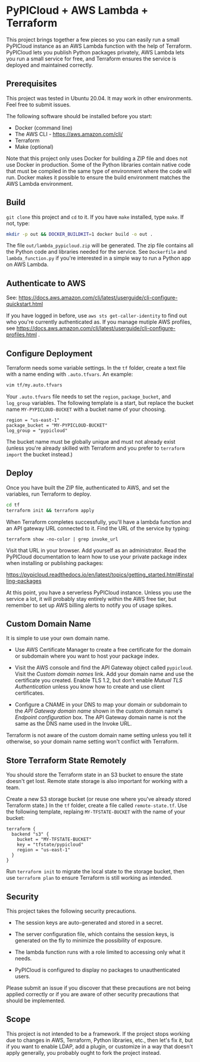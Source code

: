 # PyPICloud + AWS Lambda + Terraform

This project brings together a few pieces so you can easily run a small
PyPICloud instance as an AWS Lambda function with the help of Terraform.
PyPICloud lets you publish Python packages privately, AWS Lambda lets you run
a small service for free, and Terraform ensures the service is deployed and
maintained correctly.

## Prerequisites

This project was tested in Ubuntu 20.04. It may work in other environments.
Feel free to submit issues.

The following software should be installed before you start:

- Docker (command line)
- The AWS CLI - https://aws.amazon.com/cli/
- Terraform
- Make (optional)

Note that this project only uses Docker for building a ZIP file and does not
use Docker in production. Some of the Python libraries contain native code
that must be compiled in the same type of environment where the code will run.
Docker makes it possible to ensure the build environment matches the AWS
Lambda environment.

## Build

`git clone` this project and `cd` to it. If you have `make` installed, type
`make`. If not, type:

```sh
mkdir -p out && DOCKER_BUILDKIT=1 docker build -o out .
```

The file `out/lambda_pypicloud.zip` will be generated. The zip file contains
all the Python code and libraries needed for the service. See `Dockerfile` and
`lambda_function.py` if you're interested in a simple way to run a Python app
on AWS Lambda.

## Authenticate to AWS

See:
https://docs.aws.amazon.com/cli/latest/userguide/cli-configure-quickstart.html

If you have logged in before, use `aws sts get-caller-identity` to find out
who you're currently authenticated as. If you manage mutiple AWS profiles, see
https://docs.aws.amazon.com/cli/latest/userguide/cli-configure-profiles.html .

## Configure Deployment

Terraform needs some variable settings. In the `tf` folder, create a text file
with a name ending with `.auto.tfvars`. An example:

```sh
vim tf/my.auto.tfvars
```

Your `.auto.tfvars` file needs to set the `region`, `package_bucket`, and
`log_group` variables. The following template is a start, but replace the
bucket name `MY-PYPICLOUD-BUCKET` with a bucket name of your choosing.

```
region = "us-east-1"
package_bucket = "MY-PYPICLOUD-BUCKET"
log_group = "pypicloud"
```

The bucket name must be globally unique and must not already exist (unless
you're already skilled with Terraform and you prefer to `terraform import`
the bucket instead.)

## Deploy

Once you have built the ZIP file, authenticated to AWS, and set the variables,
run Terraform to deploy.

```sh
cd tf
terraform init && terraform apply
```

When Terraform completes successfully, you'll have a lambda function and an
API gateway URL connected to it. Find the URL of the service by typing:

```
terraform show -no-color | grep invoke_url
```

Visit that URL in your browser. Add yourself as an administrator. Read the
PyPICloud documentation to learn how to use your private package index when
installing or publishing packages:

https://pypicloud.readthedocs.io/en/latest/topics/getting_started.html#installing-packages

At this point, you have a serverless PyPICloud instance. Unless you use the
service a lot, it will probably stay entirely within the AWS free tier, but
remember to set up AWS billing alerts to notify you of usage spikes.

## Custom Domain Name

It is simple to use your own domain name.

- Use AWS Certificate Manager to create a free certificate for the domain or
  subdomain where you want to host your package index.

- Visit the AWS console and find the API Gateway object called `pypicloud`.
  Visit the *Custom domain names* link. Add your domain name and use the
  certificate you created. Enable TLS 1.2, but don't enable
  *Mutual TLS Authentication* unless you know how to create and use
  client certificates.

- Configure a CNAME in your DNS to map your domain or subdomain to the *API
  Gateway domain name* shown in the custom domain name's *Endpoint
  configuration* box. The API Gateway domain name is not the same as the
  DNS name used in the Invoke URL.

Terraform is not aware of the custom domain name setting unless you tell it
otherwise, so your domain name setting won't conflict with Terraform.

## Store Terraform State Remotely

You should store the Terraform state in an S3 bucket to ensure the state
doesn't get lost. Remote state storage is also important for working with a
team.

Create a new S3 storage bucket (or reuse one where you've already stored
Terraform state.) In the `tf` folder, create a file called `remote-state.tf`.
Use the following template, replaing `MY-TFSTATE-BUCKET` with the name of your
bucket:

```
terraform {
  backend "s3" {
    bucket = "MY-TFSTATE-BUCKET"
    key = "tfstate/pypicloud"
    region = "us-east-1"
  }
}
```

Run `terraform init` to migrate the local state to the storage bucket, then
use `terraform plan` to ensure Terraform is still working as intended.

## Security

This project takes the following security precautions.

- The session keys are auto-generated and stored in a secret.

- The server configuration file, which contains the session keys, is generated
  on the fly to minimize the possibility of exposure.

- The lambda function runs with a role limited to accessing only what it
  needs.

- PyPICloud is configured to display no packages to unauthenticated users.

Please submit an issue if you discover that these precautions are not being
applied correctly or if you are aware of other security precautions that
should be implemented.

## Scope

This project is not intended to be a framework. If the project stops working
due to changes in AWS, Terraform, Python libraries, etc., then let's fix it,
but if you want to enable LDAP, add a plugin, or customize in a way that
doesn't apply generally, you probably ought to fork the project instead.
